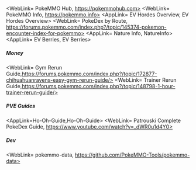 <WebLink= PokeMMO Hub, https://pokemmohub.com>
<WebLink= PokeMMO Info, https://pokemmo.info>
<AppLink= EV Hordes Overview, EV Hordes Overview>
<WebLink= PokeDex by Route, https://forums.pokemmo.com/index.php?/topic/145374-pokemon-encounter-index-for-pokemmo>
<AppLink= Nature Info, NatureInfo>
<AppLink= EV Berries, EV Berries>

##### Money

<WebLink= Gym Rerun Guide,https://forums.pokemmo.com/index.php?/topic/172877-chihuahuanravens-easy-gym-rerun-guide/>
<WebLink= Trainer Rerun Guide,https://forums.pokemmo.com/index.php?/topic/148798-1-hour-trainer-rerun-guide/>

##### PVE Guides

<AppLink=Ho-Oh-Guide,Ho-Oh-Guide>
<WebLink= Patrouski Complete PokeDex Guide, https://www.youtube.com/watch?v=_dWR0u1d4Y0>

##### Dev

<WebLink= pokemmo-data, https://github.com/PokeMMO-Tools/pokemmo-data>
